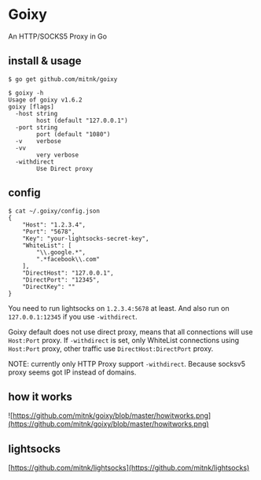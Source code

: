 # Goixy

An HTTP/SOCKS5 Proxy in Go

## install & usage

```
$ go get github.com/mitnk/goixy

$ goixy -h
Usage of goixy v1.6.2
goixy [flags]
  -host string
        host (default "127.0.0.1")
  -port string
        port (default "1080")
  -v    verbose
  -vv
        very verbose
  -withdirect
        Use Direct proxy
```

## config

```
$ cat ~/.goixy/config.json
{
    "Host": "1.2.3.4",
    "Port": "5678",
    "Key": "your-lightsocks-secret-key",
    "WhiteList": [
        "\\.google.*",
        ".*facebook\\.com"
    ],
    "DirectHost": "127.0.0.1",
    "DirectPort": "12345",
    "DirectKey": ""
}
```

You need to run lightsocks on `1.2.3.4:5678` at least. And also run on
`127.0.0.1:12345` if you use `-withdirect`.

Goixy default does not use direct proxy, means that all connections will
use `Host:Port` proxy. If `-withdirect` is set, only WhiteList connections
using `Host:Port` proxy, other traffic use `DirectHost:DirectPort` proxy.

NOTE: currently only HTTP Proxy support `-withdirect`. Because socksv5 proxy
seems got IP instead of domains.

## how it works

![https://github.com/mitnk/goixy/blob/master/howitworks.png](https://github.com/mitnk/goixy/blob/master/howitworks.png)

## lightsocks

[https://github.com/mitnk/lightsocks](https://github.com/mitnk/lightsocks)
